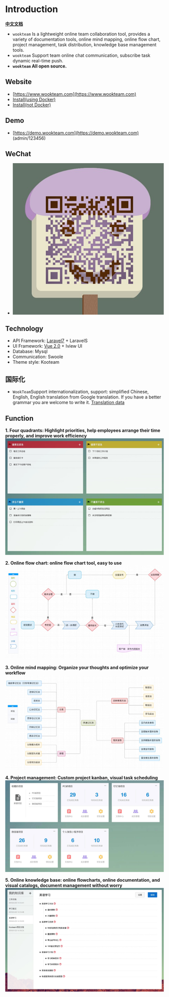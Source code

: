 # Introduction

**[中文文档](./README.md)**

- `wookteam` Is a lightweight online team collaboration tool, provides a variety of documentation tools, online mind mapping, online flow chart, project management, task distribution, knowledge base management tools.
- `wookteam` Support team online chat communication, subscribe task dynamic real-time push.
- **`wookteam` All open source.**

## Website

- [https://www.wookteam.com](https://www.wookteam.com)
- [Install(using Docker)](./INSTALL-EN.md#setup-using-docker)
- [Install(not Docker)](./INSTALL-EN.md#setup-if-youre-not-using-docker)

## Demo

- [https://demo.wookteam.com](https://demo.wookteam.com) (admin/123456)

## WeChat

- ![WeChat](./resources/assets/statics/other/wxqr.jpeg)

## Technology

- API Framework: [Laravel7](https://laravel.com/) + LaravelS
- UI Framework: [Vue 2.0](https://cn.vuejs.org/) + Iview UI
- Database: Mysql
- Communication: Swoole
- Theme style: Kooteam

## 国际化

- `WookTeam`Support internationalization, support: simplified Chinese, English, English translation from Google translation. If you have a better grammar you are welcome to write it. [Translation data](https://docs.google.com/spreadsheets/d/1m0de8-5vCwjKRwW_lsgzsi8wmOmQRl_bIMGN988Keak/edit?usp=sharing)

## Function

**1. Four quadrants: Highlight priorities, help employees arrange their time properly, and improve work efficiency**
![Four quadrants: Highlight priorities, help employees arrange their time properly, and improve work efficiency](./resources/assets/statics/images/index/todo.jpg)

**2. Online flow chart: online flow chart tool, easy to use**
![Online flow chart: online flow chart tool, easy to use](./resources/assets/statics/images/index/banner/1.jpg)

**3. Online mind mapping: Organize your thoughts and optimize your workflow**
![Online mind mapping: Organize your thoughts and optimize your workflow](./resources/assets/statics/images/index/banner/2.jpg)

**4. Project management: Custom project kanban, visual task scheduling**
![Project management: Custom project kanban, visual task scheduling](./resources/assets/statics/images/index/project.jpg)

**5. Online knowledge base: online flowcharts, online documentation, and visual catalogs, document management without worry**
![Online knowledge base: online flowcharts, online documentation, and visual catalogs, document management without worry](./resources/assets/statics/images/index/wiki.jpg)
